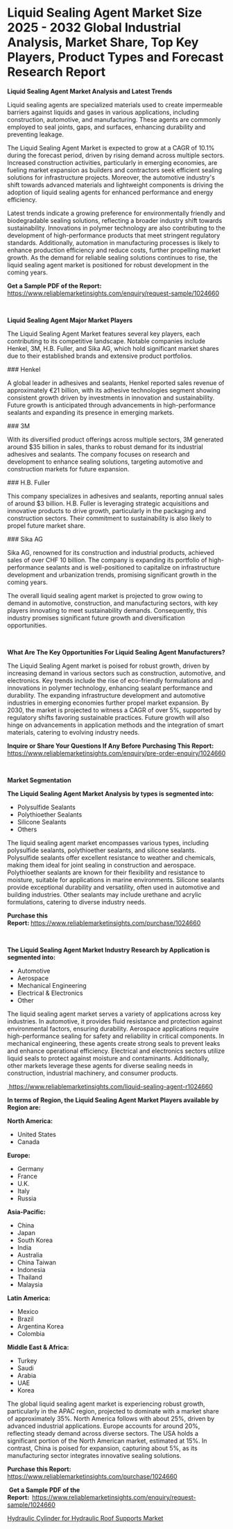 <p><h1>Liquid Sealing Agent Market Size 2025 - 2032 Global Industrial Analysis, Market Share, Top Key Players, Product Types and Forecast Research Report</h1></p><p><strong>Liquid Sealing Agent Market Analysis and Latest Trends</strong></p>
<p><p>Liquid sealing agents are specialized materials used to create impermeable barriers against liquids and gases in various applications, including construction, automotive, and manufacturing. These agents are commonly employed to seal joints, gaps, and surfaces, enhancing durability and preventing leakage.</p><p>The Liquid Sealing Agent Market is expected to grow at a CAGR of 10.1% during the forecast period, driven by rising demand across multiple sectors. Increased construction activities, particularly in emerging economies, are fueling market expansion as builders and contractors seek efficient sealing solutions for infrastructure projects. Moreover, the automotive industry's shift towards advanced materials and lightweight components is driving the adoption of liquid sealing agents for enhanced performance and energy efficiency.</p><p>Latest trends indicate a growing preference for environmentally friendly and biodegradable sealing solutions, reflecting a broader industry shift towards sustainability. Innovations in polymer technology are also contributing to the development of high-performance products that meet stringent regulatory standards. Additionally, automation in manufacturing processes is likely to enhance production efficiency and reduce costs, further propelling market growth. As the demand for reliable sealing solutions continues to rise, the liquid sealing agent market is positioned for robust development in the coming years.</p></p>
<p><strong>Get a Sample PDF of the Report:&nbsp;</strong> <a href="https://www.reliablemarketinsights.com/enquiry/request-sample/1024660?utm_campaign=2207&utm_medium=2&utm_source=Github&utm_content=ia&utm_term=08032025&utm_id=liquid-sealing-agent">https://www.reliablemarketinsights.com/enquiry/request-sample/1024660</a></p>
<p>&nbsp;</p>
<p><strong>Liquid Sealing Agent Major Market Players</strong></p>
<p><p>The Liquid Sealing Agent Market features several key players, each contributing to its competitive landscape. Notable companies include Henkel, 3M, H.B. Fuller, and Sika AG, which hold significant market shares due to their established brands and extensive product portfolios. </p><p>### Henkel</p><p>A global leader in adhesives and sealants, Henkel reported sales revenue of approximately €21 billion, with its adhesive technologies segment showing consistent growth driven by investments in innovation and sustainability. Future growth is anticipated through advancements in high-performance sealants and expanding its presence in emerging markets.</p><p>### 3M</p><p>With its diversified product offerings across multiple sectors, 3M generated around $35 billion in sales, thanks to robust demand for its industrial adhesives and sealants. The company focuses on research and development to enhance sealing solutions, targeting automotive and construction markets for future expansion.</p><p>### H.B. Fuller</p><p>This company specializes in adhesives and sealants, reporting annual sales of around $3 billion. H.B. Fuller is leveraging strategic acquisitions and innovative products to drive growth, particularly in the packaging and construction sectors. Their commitment to sustainability is also likely to propel future market share.</p><p>### Sika AG</p><p>Sika AG, renowned for its construction and industrial products, achieved sales of over CHF 10 billion. The company is expanding its portfolio of high-performance sealants and is well-positioned to capitalize on infrastructure development and urbanization trends, promising significant growth in the coming years.</p><p>The overall liquid sealing agent market is projected to grow owing to demand in automotive, construction, and manufacturing sectors, with key players innovating to meet sustainability demands. Consequently, this industry promises significant future growth and diversification opportunities.</p></p>
<p>&nbsp;</p>
<p><strong>What Are The Key Opportunities For Liquid Sealing Agent Manufacturers?</strong></p>
<p><p>The Liquid Sealing Agent market is poised for robust growth, driven by increasing demand in various sectors such as construction, automotive, and electronics. Key trends include the rise of eco-friendly formulations and innovations in polymer technology, enhancing sealant performance and durability. The expanding infrastructure development and automotive industries in emerging economies further propel market expansion. By 2030, the market is projected to witness a CAGR of over 5%, supported by regulatory shifts favoring sustainable practices. Future growth will also hinge on advancements in application methods and the integration of smart materials, catering to evolving industry needs.</p></p>
<p><strong>Inquire or Share Your Questions If Any Before Purchasing This Report:</strong> <a href="https://www.reliablemarketinsights.com/enquiry/pre-order-enquiry/1024660?utm_campaign=2207&utm_medium=2&utm_source=Github&utm_content=ia&utm_term=08032025&utm_id=liquid-sealing-agent">https://www.reliablemarketinsights.com/enquiry/pre-order-enquiry/1024660</a></p>
<p>&nbsp;</p>
<p><strong>Market Segmentation</strong></p>
<p><strong>The Liquid Sealing Agent Market Analysis by types is segmented into:</strong></p>
<p><ul><li>Polysulfide Sealants</li><li>Polythioether Sealants</li><li>Silicone Sealants</li><li>Others</li></ul></p>
<p><p>The liquid sealing agent market encompasses various types, including polysulfide sealants, polythioether sealants, and silicone sealants. Polysulfide sealants offer excellent resistance to weather and chemicals, making them ideal for joint sealing in construction and aerospace. Polythioether sealants are known for their flexibility and resistance to moisture, suitable for applications in marine environments. Silicone sealants provide exceptional durability and versatility, often used in automotive and building industries. Other sealants may include urethane and acrylic formulations, catering to diverse industry needs.</p></p>
<p><strong>Purchase this Report:&nbsp;</strong><a href="https://www.reliablemarketinsights.com/purchase/1024660?utm_campaign=2207&utm_medium=2&utm_source=Github&utm_content=ia&utm_term=08032025&utm_id=liquid-sealing-agent">https://www.reliablemarketinsights.com/purchase/1024660</a></p>
<p>&nbsp;</p>
<p><strong>The Liquid Sealing Agent Market Industry Research by Application is segmented into:</strong></p>
<p><ul><li>Automotive</li><li>Aerospace</li><li>Mechanical Engineering</li><li>Electrical & Electronics</li><li>Other</li></ul></p>
<p><p>The liquid sealing agent market serves a variety of applications across key industries. In automotive, it provides fluid resistance and protection against environmental factors, ensuring durability. Aerospace applications require high-performance sealing for safety and reliability in critical components. In mechanical engineering, these agents create strong seals to prevent leaks and enhance operational efficiency. Electrical and electronics sectors utilize liquid seals to protect against moisture and contaminants. Additionally, other markets leverage these agents for diverse sealing needs in construction, industrial machinery, and consumer products.</p></p>
<p><a href="https://www.reliablemarketinsights.com/liquid-sealing-agent-r1024660?utm_campaign=2207&utm_medium=2&utm_source=Github&utm_content=ia&utm_term=08032025&utm_id=liquid-sealing-agent">&nbsp;https://www.reliablemarketinsights.com/liquid-sealing-agent-r1024660</a></p>
<p><strong>In terms of Region, the Liquid Sealing Agent Market Players available by Region are:</strong></p>
<p>
    <p> <strong> North America: </strong>
        <ul>
            <li>United States</li>
            <li>Canada</li>
        </ul>
        </p> 
    <p> <strong> Europe: </strong>
        <ul>
            <li>Germany</li>
            <li>France</li>
            <li>U.K.</li>
            <li>Italy</li>
            <li>Russia</li>
        </ul>
        </p> 
    <p> <strong> Asia-Pacific: </strong>
        <ul>
            <li>China</li>
            <li>Japan</li>
            <li>South Korea</li>
            <li>India</li>
            <li>Australia</li>
            <li>China Taiwan</li>
            <li>Indonesia</li>
            <li>Thailand</li>
            <li>Malaysia</li>
        </ul>
        </p> 
    <p> <strong> Latin America: </strong>
        <ul>
            <li>Mexico</li>
            <li>Brazil</li>
            <li>Argentina Korea</li>
            <li>Colombia</li>
        </ul>
        </p> 
    <p> <strong> Middle East & Africa: </strong>
        <ul>
            <li>Turkey</li>
            <li>Saudi</li>
            <li>Arabia</li>
            <li>UAE</li>
            <li>Korea</li>
        </ul>
    </p>
    </p>
<p><p>The global liquid sealing agent market is experiencing robust growth, particularly in the APAC region, projected to dominate with a market share of approximately 35%. North America follows with about 25%, driven by advanced industrial applications. Europe accounts for around 20%, reflecting steady demand across diverse sectors. The USA holds a significant portion of the North American market, estimated at 15%. In contrast, China is poised for expansion, capturing about 5%, as its manufacturing sector integrates innovative sealing solutions.</p></p>
<p><strong>Purchase this Report: </strong><a href="https://www.reliablemarketinsights.com/purchase/1024660?utm_campaign=2207&utm_medium=2&utm_source=Github&utm_content=ia&utm_term=08032025&utm_id=liquid-sealing-agent">https://www.reliablemarketinsights.com/purchase/1024660</a></p>
<p>&nbsp;<strong>Get a Sample PDF of the Report:&nbsp;&nbsp;</strong><a href="https://www.reliablemarketinsights.com/enquiry/request-sample/1024660?utm_campaign=2207&utm_medium=2&utm_source=Github&utm_content=ia&utm_term=08032025&utm_id=liquid-sealing-agent">https://www.reliablemarketinsights.com/enquiry/request-sample/1024660</a></p>
<p><strong></strong></p>
<p><p><a href="https://github.com/luckyshygirl/Market-Research-Report-List-7/blob/main/hydraulic-cylinder-for-hydraulic-roof-supports-market.md?utm_campaign=2207&utm_medium=2&utm_source=Github&utm_content=ia&utm_term=08032025&utm_id=liquid-sealing-agent">Hydraulic Cylinder for Hydraulic Roof Supports Market</a></p></p>